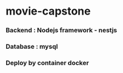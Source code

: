 # movie-capstone
### Backend : Nodejs framework - nestjs 
### Database : mysql
### Deploy by container docker
